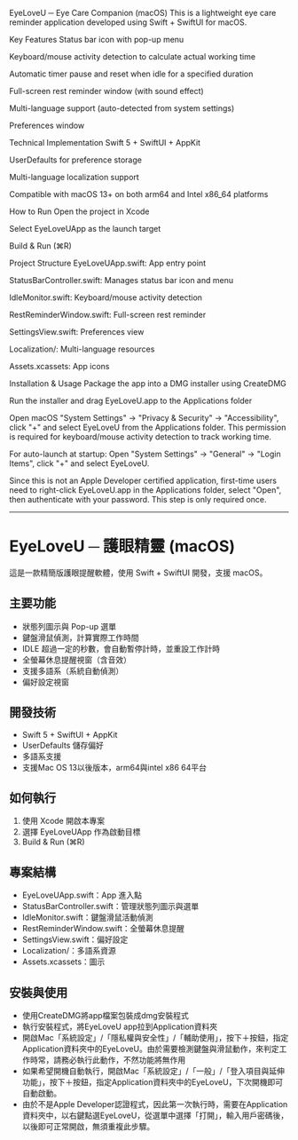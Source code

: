 EyeLoveU ─ Eye Care Companion (macOS)
This is a lightweight eye care reminder application developed using Swift + SwiftUI for macOS.

Key Features
Status bar icon with pop-up menu

Keyboard/mouse activity detection to calculate actual working time

Automatic timer pause and reset when idle for a specified duration

Full-screen rest reminder window (with sound effect)

Multi-language support (auto-detected from system settings)

Preferences window

Technical Implementation
Swift 5 + SwiftUI + AppKit

UserDefaults for preference storage

Multi-language localization support

Compatible with macOS 13+ on both arm64 and Intel x86_64 platforms

How to Run
Open the project in Xcode

Select EyeLoveUApp as the launch target

Build & Run (⌘R)

Project Structure
EyeLoveUApp.swift: App entry point

StatusBarController.swift: Manages status bar icon and menu

IdleMonitor.swift: Keyboard/mouse activity detection

RestReminderWindow.swift: Full-screen rest reminder

SettingsView.swift: Preferences view

Localization/: Multi-language resources

Assets.xcassets: App icons

Installation & Usage
Package the app into a DMG installer using CreateDMG

Run the installer and drag EyeLoveU.app to the Applications folder

Open macOS "System Settings" → "Privacy & Security" → "Accessibility", click "+" and select EyeLoveU from the Applications folder. This permission is required for keyboard/mouse activity detection to track working time.

For auto-launch at startup: Open "System Settings" → "General" → "Login Items", click "+" and select EyeLoveU.

Since this is not an Apple Developer certified application, first-time users need to right-click EyeLoveU.app in the Applications folder, select "Open", then authenticate with your password. This step is only required once.



*******************



# EyeLoveU ─ 護眼精靈 (macOS)

這是一款精簡版護眼提醒軟體，使用 Swift + SwiftUI 開發，支援 macOS。

## 主要功能
- 狀態列圖示與 Pop-up 選單
- 鍵盤滑鼠偵測，計算實際工作時間
- IDLE 超過一定的秒數，會自動暫停計時，並重設工作計時
- 全螢幕休息提醒視窗（含音效）
- 支援多語系（系統自動偵測）
- 偏好設定視窗

## 開發技術
- Swift 5 + SwiftUI + AppKit
- UserDefaults 儲存偏好
- 多語系支援
- 支援Mac OS 13以後版本，arm64與intel x86 64平台

## 如何執行
1. 使用 Xcode 開啟本專案
2. 選擇 EyeLoveUApp 作為啟動目標
3. Build & Run (⌘R)

## 專案結構
- EyeLoveUApp.swift：App 進入點
- StatusBarController.swift：管理狀態列圖示與選單
- IdleMonitor.swift：鍵盤滑鼠活動偵測
- RestReminderWindow.swift：全螢幕休息提醒
- SettingsView.swift：偏好設定
- Localization/：多語系資源
- Assets.xcassets：圖示

## 安裝與使用
- 使用CreateDMG將app檔案包裝成dmg安裝程式
- 執行安裝程式，將EyeLoveU app拉到Application資料夾
- 開啟Mac「系統設定」/「隱私權與安全性」/「輔助使用」，按下＋按鈕，指定Application資料夾中的EyeLoveU。由於需要檢測鍵盤與滑鼠動作，來判定工作時常，請務必執行此動作，不然功能將無作用
- 如果希望開機自動執行，開啟Mac「系統設定」/「一般」/「登入項目與延伸功能」，按下＋按鈕，指定Application資料夾中的EyeLoveU，下次開機即可自動啟動。
- 由於不是Apple Developer認證程式，因此第一次執行時，需要在Application資料夾中，以右鍵點選EyeLoveU，從選單中選擇「打開」，輸入用戶密碼後，以後即可正常開啟，無須重複此步驟。
